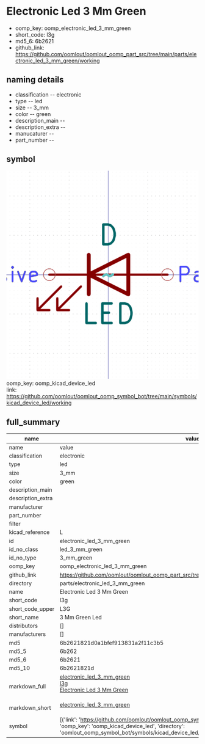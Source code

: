 # Electronic Led 3 Mm Green

  
* oomp_key: oomp_electronic_led_3_mm_green 
* short_code: l3g
* md5_6: 6b2621  
* github_link: https://github.com/oomlout/oomlout_oomp_part_src/tree/main/parts/electronic_led_3_mm_green/working  
## naming details
* classification -- electronic
* type -- led
* size -- 3_mm
* color -- green
* description_main -- 
* description_extra -- 
* manucaturer -- 
* part_number -- 



## symbol

![](symbol/0/working/working_600.png)  
oomp_key: oomp_kicad_device_led  
link: https://github.com/oomlout/oomlout_oomp_symbol_bot/tree/main/symbols/kicad_device_led/working  


## full_summary
| name | value | 
| --- | --- | 
| name | value | 
| classification | electronic | 
| type | led | 
| size | 3_mm | 
| color | green | 
| description_main |  | 
| description_extra |  | 
| manufacturer |  | 
| part_number |  | 
| filter |  | 
| kicad_reference | L | 
| id | electronic_led_3_mm_green | 
| id_no_class | led_3_mm_green | 
| id_no_type | 3_mm_green | 
| oomp_key | oomp_electronic_led_3_mm_green | 
| github_link | https://github.com/oomlout/oomlout_oomp_part_src/tree/main/parts/electronic_led_3_mm_green/working | 
| directory | parts/electronic_led_3_mm_green | 
| name | Electronic Led 3 Mm Green | 
| short_code | l3g | 
| short_code_upper | L3G | 
| short_name | 3 Mm Green Led | 
| distributors | [] | 
| manufacturers | [] | 
| md5 | 6b2621821d0a1bfef913831a2f11c3b5 | 
| md5_5 | 6b262 | 
| md5_6 | 6b2621 | 
| md5_10 | 6b2621821d | 
| markdown_full | [electronic_led_3_mm_green](https://github.com/oomlout/oomlout_oomp_part_src/tree/main/parts/electronic_led_3_mm_green/working)<br>[l3g](https://github.com/oomlout/oomlout_oomp_part_src/tree/main/parts/electronic_led_3_mm_green/working)<br>[Electronic Led 3 Mm Green](https://github.com/oomlout/oomlout_oomp_part_src/tree/main/parts/electronic_led_3_mm_green/working)<br><br> | 
| markdown_short | [electronic_led_3_mm_green](https://github.com/oomlout/oomlout_oomp_part_src/tree/main/parts/electronic_led_3_mm_green/working)<br><br> | 
| symbol | [{'link': 'https://github.com/oomlout/oomlout_oomp_symbol_bot/tree/main/symbols/kicad_device_led', 'oomp_key': 'oomp_kicad_device_led', 'directory': 'oomlout_oomp_symbol_bot/symbols/kicad_device_led//working/working.kicad_sym'}] | 
